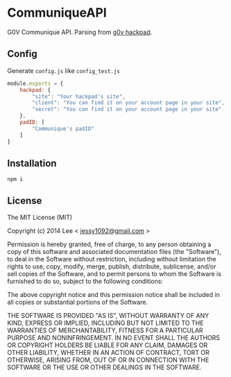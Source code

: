 CommuniqueAPI
=============

G0V Communique API. Parsing from [g0v hackpad](https://g0v.hackpad.com/ep/group/yZ9JT9UlJf4).

## Config

Generate `config.js` like `config_test.js`

```config.js
module.exports = {
    hackpad: {
        "site": "Your hackpad's site",
        "client": "You can find it on your account page in your site",
        "secret": "You can find it on your account page in your site"
    },
    padID: [
        "Communique's padID"
    ]
}
```

## Installation

`npm i`

## License

The MIT License (MIT)

Copyright (c) 2014 Lee  < jessy1092@gmail.com >

Permission is hereby granted, free of charge, to any person obtaining a copy of
this software and associated documentation files (the "Software"), to deal in
the Software without restriction, including without limitation the rights to
use, copy, modify, merge, publish, distribute, sublicense, and/or sell copies of
the Software, and to permit persons to whom the Software is furnished to do so,
subject to the following conditions:

The above copyright notice and this permission notice shall be included in all
copies or substantial portions of the Software.

THE SOFTWARE IS PROVIDED "AS IS", WITHOUT WARRANTY OF ANY KIND, EXPRESS OR
IMPLIED, INCLUDING BUT NOT LIMITED TO THE WARRANTIES OF MERCHANTABILITY, FITNESS
FOR A PARTICULAR PURPOSE AND NONINFRINGEMENT. IN NO EVENT SHALL THE AUTHORS OR
COPYRIGHT HOLDERS BE LIABLE FOR ANY CLAIM, DAMAGES OR OTHER LIABILITY, WHETHER
IN AN ACTION OF CONTRACT, TORT OR OTHERWISE, ARISING FROM, OUT OF OR IN
CONNECTION WITH THE SOFTWARE OR THE USE OR OTHER DEALINGS IN THE SOFTWARE.
